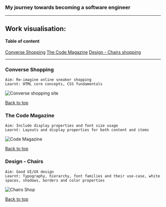 ### My journey towards becoming a software engineer

---

## Work visualisation:

#### Table of content

[Converse Shopping](#converse-shopping)
[The Code Magazine](#the-code-magazine)
[Design - Chairs shopping](#design-chairs)

---

### Converse Shopping

```
Aim: Re-imagine online sneaker shopping
Learnt: HTML core concepts, CSS fundamentals
```

![Converse shopping site](https://i.ibb.co/vmPRR24/converse.png)

[Back to top](#table-of-content)

### The Code Magazine

```
Aim: Include display properties and font size usage
Learnt: Layouts and display properties for both content and items
```

![Code Magazine](https://i.ibb.co/dK0QB3t/code-magazine.png)

[Back to top](#table-of-content)

### Design - Chairs

```
Aim: Good UI/UX design
Learnt: Typography, hierarchy, font families and their use-case, white spaces, shadows, borders and color properties
```

![Chairs Shop](https://i.ibb.co/G0QG1YC/chairs-design.png)

[Back to top](#table-of-content)

